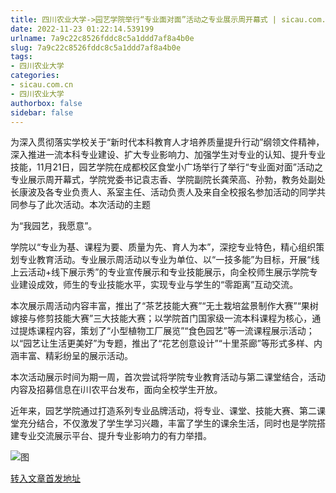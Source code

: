 ```yaml
---
title: 四川农业大学->园艺学院举行“专业面对面”活动之专业展示周开幕式 | sicau.com.cn
date: 2022-11-23 01:22:14.539199
urlname: 7a9c22c8526fddc8c5a1ddd7af8a4b0e
slug: 7a9c22c8526fddc8c5a1ddd7af8a4b0e
tags: 
- 四川农业大学
categories:
- sicau.com.cn
- 四川农业大学
authorbox: false
sidebar: false
---
```

为深入贯彻落实学校关于“新时代本科教育人才培养质量提升行动”纲领文件精神，深入推进一流本科专业建设、扩大专业影响力、加强学生对专业的认知、提升专业技能，11月21日，园艺学院在成都校区食堂小广场举行了举行“专业面对面”活动之专业展示周开幕式，学院党委书记袁志香、学院副院长龚荣高、孙勃，教务处副处长康波及各专业负责人、系室主任、活动负责人及来自全校报名参加活动的同学共同参与了此次活动。本次活动的主题
<!--more-->
为“我园艺，我愿意”。

学院以“专业为基、课程为要、质量为先、育人为本”，深挖专业特色，精心组织策划专业教育活动。专业展示周活动以专业为单位、以“一技多能”为目标，开展“线上云活动+线下展示秀”的专业宣传展示和专业技能展示，向全校师生展示学院专业建设成效，师生的专业技能水平，实现专业与学生的“零距离”互动交流。

本次展示周活动内容丰富，推出了“茶艺技能大赛”“无土栽培盆景制作大赛”“果树嫁接与修剪技能大赛”三大技能大赛；以学院首门国家级一流本科课程为核心，通过提炼课程内容，策划了“小型植物工厂展览”“食色园艺”等一流课程展示活动；以“园艺让生活更美好”为专题，推出了“花艺创意设计”“十里茶廊”等形式多样、内涵丰富、精彩纷呈的展示活动。

本次活动展示时间为期一周，首次尝试将学院专业教育活动与第二课堂结合，活动内容及招募信息在i川农平台发布，面向全校学生开放。

近年来，园艺学院通过打造系列专业品牌活动，将专业、课堂、技能大赛、第二课堂充分结合，不仅激发了学生学习兴趣，丰富了学生的课余生活，同时也是学院搭建专业交流展示平台、提升专业影响力的有力举措。

![图](https://news.sicau.edu.cn/__local/C/FD/A9/2888F5078144105E87B905E4FBE_AC5CF7F5_1A0283.png)

[转入文章首发地址](https://news.sicau.edu.cn/info/1078/70301.htm)